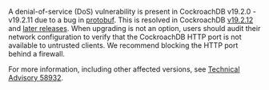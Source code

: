 A denial-of-service (DoS) vulnerability is present in CockroachDB v19.2.0 - v19.2.11 due to a bug in [protobuf](https://github.com/gogo/protobuf). This is resolved in CockroachDB [v19.2.12](../releases/v19.2.12.html) and [later releases](/docs/releases/#production-releases). When upgrading is not an option, users should audit their network configuration to verify that the CockroachDB HTTP port is not available to untrusted clients. We recommend blocking the HTTP port behind a firewall.

For more information, including other affected versions, see [Technical Advisory 58932](../advisories/a58932.html).